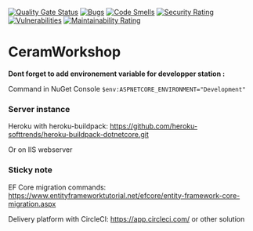[![Quality Gate Status](https://sonarcloud.io/api/project_badges/measure?project=Aurelien-Dev_CeramWorkshop&metric=alert_status)](https://sonarcloud.io/summary/new_code?id=Aurelien-Dev_CeramWorkshop)
[![Bugs](https://sonarcloud.io/api/project_badges/measure?project=Aurelien-Dev_CeramWorkshop&metric=bugs)](https://sonarcloud.io/summary/new_code?id=Aurelien-Dev_CeramWorkshop)
[![Code Smells](https://sonarcloud.io/api/project_badges/measure?project=Aurelien-Dev_CeramWorkshop&metric=code_smells)](https://sonarcloud.io/summary/new_code?id=Aurelien-Dev_CeramWorkshop)
[![Security Rating](https://sonarcloud.io/api/project_badges/measure?project=Aurelien-Dev_CeramWorkshop&metric=security_rating)](https://sonarcloud.io/summary/new_code?id=Aurelien-Dev_CeramWorkshop)
[![Vulnerabilities](https://sonarcloud.io/api/project_badges/measure?project=Aurelien-Dev_CeramWorkshop&metric=vulnerabilities)](https://sonarcloud.io/summary/new_code?id=Aurelien-Dev_CeramWorkshop)
[![Maintainability Rating](https://sonarcloud.io/api/project_badges/measure?project=Aurelien-Dev_CeramWorkshop&metric=sqale_rating)](https://sonarcloud.io/summary/new_code?id=Aurelien-Dev_CeramWorkshop)

# CeramWorkshop

**Dont forget to add environement variable for developper station :**

Command in NuGet Console
`$env:ASPNETCORE_ENVIRONMENT="Development"`



### Server instance
Heroku with heroku-buildpack: https://github.com/heroku-softtrends/heroku-buildpack-dotnetcore.git

Or on IIS webserver


### Sticky note

EF Core migration commands: https://www.entityframeworktutorial.net/efcore/entity-framework-core-migration.aspx

Delivery platform with CircleCI: https://app.circleci.com/ or other solution
